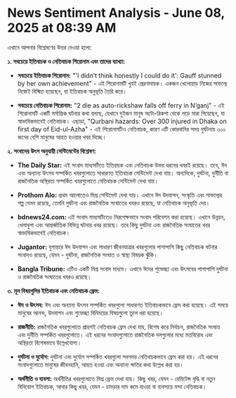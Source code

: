# News Sentiment Analysis - June 08, 2025 at 08:39 AM

এখানে আপনার বিশ্লেষণের উত্তর দেওয়া হলো:

**১. সবচেয়ে ইতিবাচক ও নেতিবাচক শিরোনাম এবং তাদের ব্যাখ্যা:**

*   **সবচেয়ে ইতিবাচক শিরোনাম:** "'I didn’t think honestly I could do it': Gauff stunned by her own achievement" - এই শিরোনামটি খুবই প্রেরণাদায়ক। একজন খেলোয়াড় নিজের সাফল্যে নিজেই বিস্মিত হয়েছেন, যা ইতিবাচক অনুভূতি তৈরি করে।

*   **সবচেয়ে নেতিবাচক শিরোনাম:** "2 die as auto-rickshaw falls off ferry in N’ganj" - এই শিরোনামটি একটি মর্মান্তিক ঘটনার কথা বলছে, যেখানে দুইজন মানুষ অটো-রিকশা থেকে পড়ে মারা গিয়েছেন, যা স্বাভাবিকভাবেই নেতিবাচক। এছাড়া, "Qurbani hazards: Over 300 injured in Dhaka on first day of Eid-ul-Azha" - এই শিরোনামটিও নেতিবাচক, কারণ এটি কোরবানির সময় দুর্ঘটনায় ৩০০ জনের বেশি মানুষের আহত হওয়ার খবর দিচ্ছে।

**২. সংবাদের উৎস অনুযায়ী সেন্টিমেন্টের বিশ্লেষণ:**

*   **The Daily Star:** এই সংবাদ মাধ্যমটিতে ইতিবাচক এবং নেতিবাচক উভয় ধরনের খবরই রয়েছে। তবে, ঈদ এবং অন্যান্য উৎসব সম্পর্কিত খবরগুলোতে সাধারণত ইতিবাচক সেন্টিমেন্ট দেখা যায়। অন্যদিকে, দুর্ঘটনা, দুর্নীতি বা রাজনৈতিক অস্থিরতা সম্পর্কিত খবরগুলোতে নেতিবাচক সেন্টিমেন্ট দেখা যায়।

*   **Prothom Alo:** প্রথম আলোতেও মিশ্র সেন্টিমেন্ট দেখা যায়। এখানে ঈদ উদযাপন, সংস্কৃতি এবং সাফল্যের গল্প যেমন রয়েছে, তেমনি দুর্ঘটনা এবং রাজনৈতিক সংঘাতের খবরও রয়েছে, যা নেতিবাচক অনুভূতি দেয়।

*   **bdnews24.com:** এই সংবাদ মাধ্যমটিতেও নিরপেক্ষভাবে সংবাদ পরিবেশন করা হয়েছে। এখানে উন্নয়ন, খেলাধুলা এবং আন্তর্জাতিক বিভিন্ন ঘটনার খবর রয়েছে। তবে কিছু দুর্ঘটনা এবং রাজনৈতিক সংঘাতের খবর স্বাভাবিকভাবেই নেতিবাচক।

*   **Jugantor:** যুগান্তরে ঈদ উদযাপন এবং সাধারণ জীবনযাত্রার খবরগুলোর পাশাপাশি কিছু নেতিবাচক ঘটনার সংবাদও রয়েছে, যেমন - দুর্ঘটনা, রাজনৈতিক সংঘাত ও স্বাস্থ্য বিষয়ক ঝুঁকি।

*   **Bangla Tribune:** এটিও একটি মিশ্র সংবাদ মাধ্যম। এখানে ঈদের শুভেচ্ছা এবং উৎসবের পাশাপাশি দুর্ঘটনা ও রাজনৈতিক সংঘাতের খবরও রয়েছে।

**৩. মূল বিষয়গুলির ইতিবাচক এবং নেতিবাচক ফ্রেম:**

*   **ঈদ ও উৎসব:** ঈদ এবং অন্যান্য উৎসব সম্পর্কিত খবরগুলো সাধারণত ইতিবাচকভাবে ফ্রেম করা হয়েছে। এই সময়ে মানুষের আনন্দ, উদযাপন এবং শুভেচ্ছা বিনিময়ের বিষয়গুলো তুলে ধরা হয়েছে।

*   **রাজনীতি:** রাজনৈতিক খবরগুলোতে প্রায়শই নেতিবাচক ফ্রেম দেখা যায়, বিশেষ করে নির্বাচন, রাজনৈতিক সংঘাত এবং দুর্নীতি সম্পর্কিত খবরগুলোতে। এই ধরনের সংবাদগুলোতে রাজনৈতিক দলগুলোর মধ্যে মতবিরোধ এবং অস্থিরতা বিশেষভাবে উল্লেখযোগ্য।

*   **দুর্ঘটনা ও দুর্যোগ:** দুর্ঘটনা এবং দুর্যোগ সম্পর্কিত খবরগুলো সবসময় নেতিবাচকভাবে ফ্রেম করা হয়। এই ধরনের সংবাদগুলোতে মানুষের জীবনহানি, আহত হওয়া এবং অন্যান্য ক্ষতির কথা উল্লেখ করা হয়।

*   **অর্থনীতি ও ব্যবসা:** অর্থনীতির খবরগুলোতে মিশ্র ফ্রেম দেখা যায়। কিছু খবর, যেমন - রেমিটেন্স বৃদ্ধি বা নতুন বিনিয়োগ ইতিবাচক, আবার কিছু খবর, যেমন - চামড়ার দাম কমে যাওয়া বা ব্যবসায়ে মন্দা নেতিবাচক।
